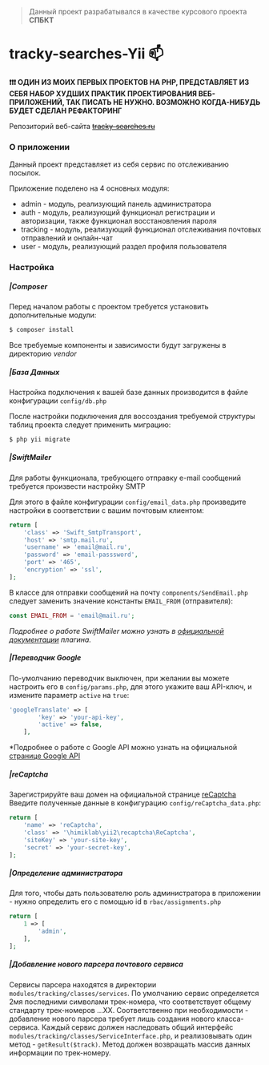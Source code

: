 > Данный проект разрабатывался в качестве курсового проекта **СПБКТ**
# tracky-searches-Yii :mailbox:


<b> :exclamation::exclamation::exclamation: ОДИН ИЗ МОИХ ПЕРВЫХ ПРОЕКТОВ НА PHP, ПРЕДСТАВЛЯЕТ ИЗ СЕБЯ НАБОР ХУДШИХ ПРАКТИК ПРОЕКТИРОВАНИЯ ВЕБ-ПРИЛОЖЕНИЙ, ТАК ПИСАТЬ НЕ НУЖНО. ВОЗМОЖНО КОГДА-НИБУДЬ БУДЕТ СДЕЛАН РЕФАКТОРИНГ</b>

Репозиторий веб-сайта [~~tracky-searches.ru~~](https://tracky-searches.ru/)

### О приложении
Данный проект представляет из себя сервис по отслеживанию посылок.

Приложение поделено на 4 основных модуля:
* admin - модуль, реализующий панель администратора
* auth - модуль, реализующий функционал регистрации и авторизации, также функционал восстановления пароля
* tracking - модуль, реализующий функционал отслеживания почтовых отправлений и онлайн-чат
* user - модуль, реализующий раздел профиля пользователя

### Настройка

##### |Composer

Перед началом работы с проектом требуется установить дополнительные модули:
```sh
$ composer install
```
Все требуемые компоненты и зависимости будут загружены в директорию *vendor*

##### |База Данных
Настройка подключения к вашей базе данных производится в файле конфигурации `config/db.php`

После настройки подключения для воссоздания требуемой структуры таблиц проекта следует применить миграцию:
```sh
$ php yii migrate
```

##### |SwiftMailer

Для работы функционала, требующего отправку e-mail сообщений требуется произвести настройку SMTP

Для этого в файле конфигурации `config/email_data.php` произведите настройки в соответствии с вашим почтовым клиентом:
```php
return [
    'class' => 'Swift_SmtpTransport',
    'host' => 'smtp.mail.ru',
    'username' => 'email@mail.ru',
    'password' => 'email-passsword',
    'port' => '465',
    'encryption' => 'ssl',
];
```

В классе для отправки сообщений на почту `components/SendEmail.php` следует заменить значение константы `EMAIL_FROM` (отправителя):
```php
const EMAIL_FROM = 'email@mail.ru';
```

*Подробнее о работе SwiftMailer можно узнать в [официальной документации](http://swiftmailer.org/docs/introduction.html) плагина.*

##### |Переводчик Google
По-умолчанию переводчик выключен, при желании вы можете настроить его в `config/params.php`,
для этого укажите ваш API-ключ, и измените параметр `active` на `true`:
```php
'googleTranslate' => [
        'key' => 'your-api-key',
        'active' => false,
    ],
```
*Подробнее о работе с Google API можно узнать на официальной [странице Google API](https://console.developers.google.com)
##### |reCaptcha
Зарегистрируйте ваш домен на официальной странице [reCaptcha](https://www.google.com/recaptcha/intro/comingsoon/invisiblebeta.html)
Введите полученные данные в конфигурацию `config/reCaptcha_data.php`:
```php
return [
    'name' => 'reCaptcha',
    'class' => '\himiklab\yii2\recaptcha\ReCaptcha',
    'siteKey' => 'your-site-key',
    'secret' => 'your-secret-key',
];

```
##### |Определение администратора
Для того, чтобы дать пользователю роль администратора в приложении - нужно определить его с помощью id в `rbac/assignments.php`
```php
return [
    1 => [
        'admin',
    ],
];
```

##### |Добавление нового парсера почтового сервиса
Сервисы парсера находятся в директории `modules/tracking/classes/services`. По умолчанию сервис определяется 2мя последними символами трек-номера, что соответствует общему стандарту трек-номеров ...XX. Соответственно при необходимости - добавление нового парсера требует лишь создания нового класса-сервиса. Каждый сервис должен наследовать общий интерфейс `modules/tracking/classes/ServiceInterface.php`, и реализовывать один метод - ``` getResult($track) ```. Метод должен возвращать массив данных информации по трек-номеру.
